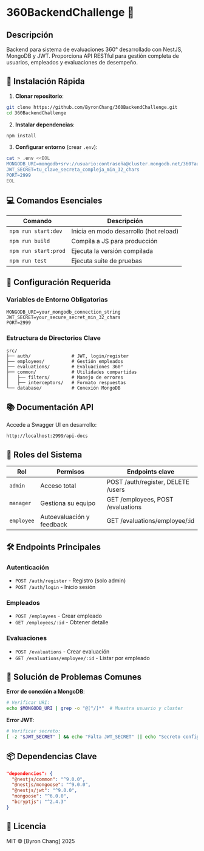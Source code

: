 # 360BackendChallenge 🚀

## Descripción
Backend para sistema de evaluaciones 360° desarrollado con NestJS, MongoDB y JWT. Proporciona API RESTful para gestión completa de usuarios, empleados y evaluaciones de desempeño.

## 🚀 Instalación Rápida

1. **Clonar repositorio**:
```bash
git clone https://github.com/ByronChang/360BackendChallenge.git
cd 360BackendChallenge
```

2. **Instalar dependencias**:
```bash
npm install
```

3. **Configurar entorno** (crear `.env`):
```bash
cat > .env <<EOL
MONGODB_URI=mongodb+srv://usuario:contraseña@cluster.mongodb.net/360?authSource=admin
JWT_SECRET=tu_clave_secreta_compleja_min_32_chars
PORT=2999
EOL
```

## 💻 Comandos Esenciales

| Comando                | Descripción                              |
|------------------------|------------------------------------------|
| `npm run start:dev`    | Inicia en modo desarrollo (hot reload)   |
| `npm run build`        | Compila a JS para producción            |
| `npm run start:prod`   | Ejecuta la versión compilada            |
| `npm run test`         | Ejecuta suite de pruebas                |

## 🔧 Configuración Requerida

### Variables de Entorno Obligatorias
```env
MONGODB_URI=your_mongodb_connection_string
JWT_SECRET=your_secure_secret_min_32_chars
PORT=2999
```

### Estructura de Directorios Clave
```
src/
├── auth/               # JWT, login/register
├── employees/          # Gestión empleados
├── evaluations/        # Evaluaciones 360°
├── common/             # Utilidades compartidas
│   ├── filters/        # Manejo de errores
│   ├── interceptors/   # Formato respuestas
└── database/           # Conexión MongoDB
```

## 📚 Documentación API

Accede a Swagger UI en desarrollo:
```
http://localhost:2999/api-docs
```

## 🔐 Roles del Sistema

| Rol        | Permisos                               | Endpoints clave                     |
|------------|----------------------------------------|-------------------------------------|
| `admin`    | Acceso total                           | POST /auth/register, DELETE /users |
| `manager`  | Gestiona su equipo                     | GET /employees, POST /evaluations  |
| `employee` | Autoevaluación y feedback              | GET /evaluations/employee/:id      |

## 🛠️ Endpoints Principales

### Autenticación
- `POST /auth/register` - Registro (solo admin)
- `POST /auth/login` - Inicio sesión

### Empleados
- `POST /employees` - Crear empleado
- `GET /employees/:id` - Obtener detalle

### Evaluaciones
- `POST /evaluations` - Crear evaluación
- `GET /evaluations/employee/:id` - Listar por empleado

## 🐛 Solución de Problemas Comunes

**Error de conexión a MongoDB**:
```bash
# Verificar URI:
echo $MONGODB_URI | grep -o "@[^/]*"  # Muestra usuario y cluster
```

**Error JWT**:
```bash
# Verificar secreto:
[ -z "$JWT_SECRET" ] && echo "Falta JWT_SECRET" || echo "Secreto configurado"
```

## 📦 Dependencias Clave

```json
"dependencies": {
  "@nestjs/common": "^9.0.0",
  "@nestjs/mongoose": "^9.0.0",
  "@nestjs/jwt": "^9.0.0",
  "mongoose": "^6.0.0",
  "bcryptjs": "^2.4.3"
}
```

## 📄 Licencia
MIT © [Byron Chang] 2025
```